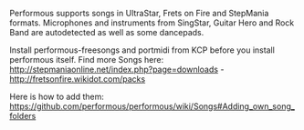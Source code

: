 Performous supports songs in UltraStar, Frets on Fire and StepMania formats. Microphones and instruments from SingStar, Guitar Hero and Rock Band are autodetected as well as some dancepads.

Install performous-freesongs and portmidi from KCP before you install performous itself. Find more Songs here: http://stepmaniaonline.net/index.php?page=downloads - http://fretsonfire.wikidot.com/packs

Here is how to add them: https://github.com/performous/performous/wiki/Songs#Adding_own_song_folders
